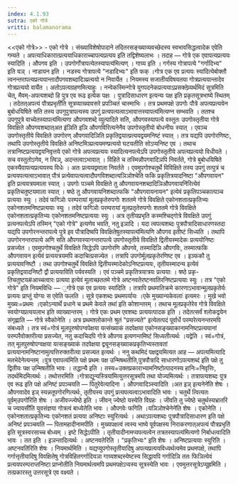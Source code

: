 ```yaml
---
index: 4.1.93
sutra: एको गोत्रे
vritti: balamanorama
---
```


<<एको गोत्रे>> - एको गोत्रे । संख्याविशेषोपादाने तदितरसङ्ख्याव्यवच्छेदस्य स्वभावसिद्धत्वादेक एवेति गम्यते । अपत्याधिकारात्प्रत्ययाधिकाराच्चापत्यप्रत्यय इति तद्विशेष्यलाभः । तदाह — गोत्रे एक एवापत्यप्रत्ययः स्यादिति । औपगव इति । उपगोर्गोत्रापत्येतस्यापत्य॑मित्यण् । गाग्र्य इति । गर्गस्य गोत्रापत्ये "गर्गादिभ्य" इति यञ् । नाडायन इति । नडस्य गोत्रापत्ये "नडादिभ्यः" इति फक् ।गोत्र एक एव प्रत्ययः स्या॑दित्येबोक्तौ त्वनन्तरापत्यप्रत्ययान्तादौपगवशब्दादिञ्प्रत्ययो न निवार्येत । नियमस्य सजातीयविषयतया गोत्रप्रत्ययान्तादेव गोत्रप्रत्ययो वार्येत । अतोऽपत्यग्रहणमित्याहुः । नन्वेकस्मिन्गोत्रे युगपदनेकप्रत्ययाऽप्रसक्तेव्र्यर्थमिदं सूत्रमिति चेत्, मैवम्-अपत्यशब्दो हि पुत्र एव रूढ इत्येक पक्षः । पुत्रादिसाधारण इत्यन्यः पक्ष इति प्रकृतसूत्रभाष्ये स्थितम् । तदेतत्अपत्यं पौत्रप्रभृती॑ति सूत्रव्याख्यावसरे प्रपञ्चितं चास्माभिः । तत्र प्रथमपक्षे उपगोः पौत्रे अपत्यप्रत्ययेन बुबोधयिषिते सति तस्य उपगुपुत्रापत्यस्य उपगुं प्रत्यपत्यत्वाऽभावात्तस्यापत्य॑मित्यण्न सम्भवति । ततश्च उपगुपुत्रे वाच्येतस्यापत्य॑मित्यणा औपगवशब्दे व्युत्पादिते सति, औपगवस्यापत्ये वस्तुतः उपगोस्तृतीया गोत्रे विवक्षिते औपगवशब्दात्अत इ॑ञिति इञि औपगविरित्यनेनैव उपगोस्तृतीयो बोधनीयः स्यात् । एवञ्च उपगोस्तृतीये विवक्षिते उपगोरण् औपगवादिञिति प्रकृतिद्वयात्प्रत्ययद्वयमनिष्टं स्यात् । तत्र यद्यपि उपगोरणिष्टः, तथापि उपगोस्तृतीये विवक्षिते अनिष्टमिञ्प्रत्ययमण्प्रत्ययो घटयतीति सोऽप्यनिष्ट एव । तथाच तत्रानिष्टप्रत्ययद्वयनिवृत्तये एको गोत्रे अपत्यप्रत्ययः स्यादित्यनपत्येऽपि उपगोस्तृतीये अपत्यप्रत्ययो विधीयते । सच वस्तुतोऽणेव, न त्विञ्, अदन्तत्वाऽभावात् । विहिते च तस्मिन्नौपगवादिञपि निवर्तते, गोत्रे बुबोधयिषिते एकस्यैवापत्यप्रत्ययस्य विधेः । अतः प्रत्ययद्वमाला निवर्तते । एवमुपगोश्चतुर्थे विविक्षिते तस्य उपगुं तत्पुत्रं च प्रत्ययपत्यत्वाऽभावात् पौत्रं प्रत्येवापत्यत्वादौपगविशब्दात्यञिञोश्चेति फकि प्रकृतित्रयादनिष्टा "औपगवायन" इति प्रत्ययत्रयमाला स्यात् । उपगोः पञ्चमे विवक्षिते तु औपगवायनशब्दादिञिऔपगवायनि॑रित्येवं प्रकृतिचतुष्टयमाला स्यात् । षष्ठे तु औपगवायनिशब्दात्फकि "औपगवायनायन" इत्येवं प्रकृतिपञ्चकात्पञ्च प्रत्ययाः स्युः । तदेवं फगिञोः परम्परायां मूलप्रकृतेरुपगोः शततमे गोत्रे विवक्षिते एकोनशतात्प्रकृतिभ्यः एकोनशतमनिष्टप्रत्ययाः स्युः । तदेवं फगिञोः परम्परायां मूलप्रतृतेरुपगोः शततमे गोत्रे विवक्षिते एकोनशतात्प्रकृतिभ्यः एकोनशतमनिष्टप्रत्ययाः स्युः । अत्र तृतीयप्रभृति कस्मश्चिद्गोत्रे विवक्षिते उपगुं प्रत्यनपत्येऽपि तस्मिन् "एको गोत्रे" इत्यणेव भवति, नतु इञादि । यदा त्वपत्यशब्दः पुत्रपौत्रादिसाधारणस्तदा यद्यपि उपगोरनन्तरापत्ये पुत्रे इव पौत्रादिष्वपि विवक्षितेषुतस्यापत्य॑मित्यणि औपगव इतीष्टं सिध्यति । तथापि उपगोरनन्तरापत्ये अणि सति औपगवस्यानन्तरापत्ये उपगोस्तृतीये विवक्षिते द्वितीयस्मादेकः प्रत्ययोनिष्टः प्रसज्येत । एवमुपगोश्चतुर्थे विवक्षिते सिद्धेऽपि उपगोरणि औपगवे, तस्मादिञि औपगविः, तस्मात्फकि औपगवायन इत्येवं प्रत्ययत्रयमपि कदाचित्प्रसज्येत । तत्रापि उपगोर्मूलप्रकृतेरणिष्ट एव । इञ्फकौ तु प्रत्ययावनिष्टौ । तथा उपगोश्चतुर्थे विवक्षिते द्वितीयस्मादेकोऽनिष्टप्रत्ययः, तृतीयस्मादन्य इत्येवं प्रकृतिद्वयादनिष्टौ द्वौ प्रत्ययाविति पर्यवस्यति । एवं पञ्चमे प्रकृतित्रयात्रयः प्रत्ययाः । षष्ठे प्रकृ-तिचतुष्टय#आच्चत्वारः प्रत्यया इत्येवं मूलाच्छततमे गोत्रे अष्टनवतेरष्टनवतिरनिष्टप्रत्ययाः स्युः । तत्र "एको गोत्रे" इति नियमविधिः — ॒गोत्रे एक एव प्रत्ययः स्या॑दिति । तत्रापि प्रथमातिक्रमे कारणाऽभावान्मूलप्रकृतेर्यः प्रत्ययः प्राप्तुं योग्यः स एवेति फलति । सूत्रे एकशब्दः प्रथमपर्यायः ।एके मुख्यान्यकेवलाः॑ इत्यमरः । मुखे भवो मुख्यः=प्रथमः ।एकोऽन्यार्थे प्रधाने च प्रथमे केवले तथा॑ इति कोशान्तरम् । तथाच मूलप्रकृतेरेव गोत्रे विवक्षिते स्वयोग्यप्रत्ययलाभ इति व्याख्यान्तरम् । गोत्रे एकः प्रथम एवशब्दः प्रत्ययत्पादक इति । तदेतत्सर्वं श्लोकद्वयेन संगृह्णाति — गोत्रे स्वैकोनेति । अत्र प्रथमश्लोकान्ते श्रुतं "प्रसज्यते" इत्येतत्पदं पूर्वार्धे परम्परेत्यनन्तरमपि संबध्यते । तत्र स्वं=गोत्रं मूलपुरुषोपग्वपेक्षया यत्संख्याकं तदपेक्षया एकोनसङ्ख्याकानामनिष्टप्रत्ययानां परम्परैवोक्तरीत्या प्रसज्येत, नतु कदाचिदपि गोत्रे औपगव इत्यणन्तमिष्टं सिध्यतीत्यर्थः ।यद्वेति । स्वं=गोत्रं, तत् मूलपुरुषोपग्वक्षया यत्सङ्ख्याकं तदपेक्षया द्व्यूनसङ्ख्याकप्रकृतिभ्यस्तावतां प्रत्ययानामनिष्टानामुत्पत्तिरुक्तरीत्या प्रसज्यत इत्यर्थः । ननु कथमिदं पक्षद्वयमित्यत आह — अपत्यमित्यादि मतभेदेनेत्यन्तम् ।पुत्र एवापत्य॑मिति पक्षे प्रथमः पक्ष उन्मिषथतीति,पुत्रपौत्रादि साधारणोऽपत्यशब्द॑ इति पक्षे तु द्वितीयः पक्ष उन्मिषतीति भावः । तद्धान्यै इति । तस्य=उक्तप्रकाराभ्यामनिष्टोत्पादनस्य हानिः=निवृत्तिः, तदर्थमिदमित्यर्थः । तथोत्तरमिति ।गोत्राद्यून्यस्त्रिया॑मित्युत्तरसूत्रमपि तथा योज्यमित्यर्थः । तत्रापत्यशब्दः पुत्र एव रूढ इति पक्षे अनिष्टं प्रपञ्चयति — पितुरेवेत्यादिना । औपगवादिञ्स्यादिति ।अत इञ् इत्यनेने॑ति शेषः । औपगवादेव इञ् स्यन्नतूपगोरणित्यर्थः, तृतीयस्य उपगुं प्रत्यपत्यत्वाऽभावादिति भावः । चतुर्थे त्वित्यतः पूर्वम्उपगो॑रिति शेषः । अजीवज्ज्येष्ठे इति । जीवन् ज्येष्ठो यस्येति विग्रहः । जीवति तु ज्येष्ठे चतुर्थस्यभ्रातरि च ज्यायसी॑ति युवसंज्ञया गोत्रत्वं बाध्येतेति भावः । औपगवेः फगिति ।यञिञोश्चेनेने॑ति शेषः । एकोनेति । एकोनशतात्प्रकृतिभ्यः एकोनशतं प्रत्यया अनिष्टाः स्युरित्यर्थः । अथाऽपत्यशब्दः पुत्रपौत्रादिसाधारण इति पक्षे अनिष्टं प्रपञ्चयति — पितामहादीनामपीति । मुख्यपक्षत्वं त्वस्य भाष्ये पूर्वपक्षस्य निराकरणात्अपत्यं पौत्रप्रभृति॑ इति सूत्रस्वरसाच्च बोध्यम् । इष्टे सिद्धेऽपीति । तृतीयादीनामप्यपत्यत्वेन तत्रतस्यापत्य॑मित्यणो निर्बाधत्वादिति भावः । तत इति । इञन्तादित्यर्थः । अष्टनवतेरिति । "प्रकृतिभ्यः" इति शेषः । अनिष्टप्रत्ययाः स्युरिति ।अष्टनवति॑रिति शेषः । नियमार्थमिति । यद्यप्युपगोस्तृतीयादिषु अपत्यप्रत्ययविध्यर्थत्वमेव प्रथमपक्षे, तथापि गर्गात्तृतीयादिषु विवक्षितेषु गोत्रविहितगर्गादियञा गाग्र्यशब्दस्येष्टस्य सिद्धावपि गर्गादिञि ततः फिञित्येवं प्रत्ययपरम्पराप्तनिष्टा प्राप्नोतीति नियमार्थत्वमपि प्रथमपक्षेऽप्यस्य सूत्रस्येति भावः । एवमुत्तरसूत्रेऽप्यूह्रमिति । तत्प्रकारस्तु उत्तरसूत्रे एव वक्ष्यते । 